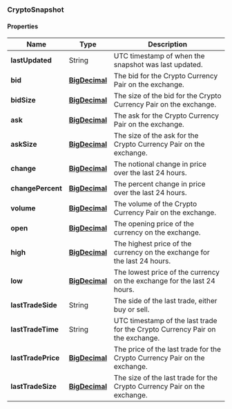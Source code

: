 
[//]: # (CLASS:CryptoSnapshot)

[//]: # (KIND:object)

### CryptoSnapshot

#### Properties

[//]: # (START_DEFINITION)

Name | Type | Description
------------ | ------------- | -------------
**lastUpdated** | String | UTC timestamp of when the snapshot was last updated. &nbsp;
**bid** | [**BigDecimal**](BigDecimal.md) | The bid for the Crypto Currency Pair on the exchange. &nbsp;
**bidSize** | [**BigDecimal**](BigDecimal.md) | The size of the bid for the Crypto Currency Pair on the exchange. &nbsp;
**ask** | [**BigDecimal**](BigDecimal.md) | The ask for the Crypto Currency Pair on the exchange. &nbsp;
**askSize** | [**BigDecimal**](BigDecimal.md) | The size of the ask for the Crypto Currency Pair on the exchange. &nbsp;
**change** | [**BigDecimal**](BigDecimal.md) | The notional change in price over the last 24 hours. &nbsp;
**changePercent** | [**BigDecimal**](BigDecimal.md) | The percent change in price over the last 24 hours. &nbsp;
**volume** | [**BigDecimal**](BigDecimal.md) | The volume of the Crypto Currency Pair on the exchange. &nbsp;
**open** | [**BigDecimal**](BigDecimal.md) | The opening price of the currency on the exchange. &nbsp;
**high** | [**BigDecimal**](BigDecimal.md) | The highest price of the currency on the exchange for the last 24 hours. &nbsp;
**low** | [**BigDecimal**](BigDecimal.md) | The lowest price of the currency on the exchange for the last 24 hours. &nbsp;
**lastTradeSide** | String | The side of the last trade, either buy or sell. &nbsp;
**lastTradeTime** | String | UTC timestamp of the last trade for the Crypto Currency Pair on the exchange. &nbsp;
**lastTradePrice** | [**BigDecimal**](BigDecimal.md) | The price of the last trade for the Crypto Currency Pair on the exchange. &nbsp;
**lastTradeSize** | [**BigDecimal**](BigDecimal.md) | The size of the last trade for the Crypto Currency Pair on the exchange. &nbsp;

[//]: # (END_DEFINITION)


[//]: # (CONTAINED_CLASS:BigDecimal)


[//]: # (CONTAINED_CLASS:BigDecimal)


[//]: # (CONTAINED_CLASS:BigDecimal)


[//]: # (CONTAINED_CLASS:BigDecimal)


[//]: # (CONTAINED_CLASS:BigDecimal)


[//]: # (CONTAINED_CLASS:BigDecimal)


[//]: # (CONTAINED_CLASS:BigDecimal)


[//]: # (CONTAINED_CLASS:BigDecimal)


[//]: # (CONTAINED_CLASS:BigDecimal)


[//]: # (CONTAINED_CLASS:BigDecimal)


[//]: # (CONTAINED_CLASS:BigDecimal)


[//]: # (CONTAINED_CLASS:BigDecimal)





